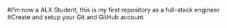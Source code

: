 #I'm now a ALX Student, this is my first repository as a full-stack engineer
#Create and setup your Git and GitHub account